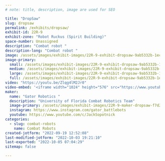 ```yaml
---
# note: title, description, image are used for SEO

title: "DropSaw"
slug: dropsaw
permalink: /exhibits/dropsaw/
exhibit-id: 22R-9
exhibit-zone: "Robot Ruckus (Spirit Building)"
space-number: Unassigned
description: "Combat robot "
description-long: "Combat robot "
image: /assets/images/exhibit-images/22R-9-exhibit-dropsaw-9ab5332b-1ecd-40f9-aae4-2232c243ab24-large.jpeg
image-primary: 
  small: /assets/images/exhibit-images/22R-9-exhibit-dropsaw-9ab5332b-1ecd-40f9-aae4-2232c243ab24-small.jpeg
  medium: /assets/images/exhibit-images/22R-9-exhibit-dropsaw-9ab5332b-1ecd-40f9-aae4-2232c243ab24-medium.jpeg
  large: /assets/images/exhibit-images/22R-9-exhibit-dropsaw-9ab5332b-1ecd-40f9-aae4-2232c243ab24-large.jpeg
  full: /assets/images/exhibit-images/22R-9-exhibit-dropsaw-9ab5332b-1ecd-40f9-aae4-2232c243ab24-full.jpeg
video: "https://youtu.be/Zlqg4lM2Jr0"
video-embed: '<iframe width="1024" height="576" src="https://www.youtube.com/embed/Zlqg4lM2Jr0?feature=oembed" frameborder="0" allow="accelerometer; autoplay; clipboard-write; encrypted-media; gyroscope; picture-in-picture" allowfullscreen title="DropSaw vs Junior at Huntsville Taproom Tapout"></iframe>'
maker: 
  name: "Gator Robotics "
  description: "University of Florida Combat Robotics Team"
  image-primary: /assets/images/exhibit-images/22R-9-maker-dropsaw-f7d24ab1-40e2-4390-a662-e18ed5b0f0c5-medium.png
  instagram: https://www.instagram.com/gator_battlebots
  youtube: https://www.youtube.com/c/JackSopotnick
categories: 
  - slug: combat-robots
    name: Combat Robots
created-jotform: "2022-09-19 12:52:08"
last-modified-jotform: "2022-10-03 19:21:10"
last-exported: "2022-10-05 07:04:29"
sitemap: false

---
```

